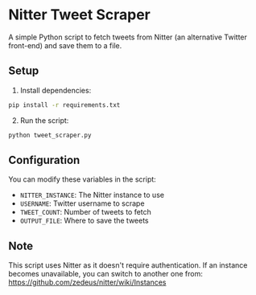 # Nitter Tweet Scraper

A simple Python script to fetch tweets from Nitter (an alternative Twitter front-end) and save them to a file.

## Setup

1. Install dependencies:
```bash
pip install -r requirements.txt
```

2. Run the script:
```bash
python tweet_scraper.py
```

## Configuration

You can modify these variables in the script:
- `NITTER_INSTANCE`: The Nitter instance to use
- `USERNAME`: Twitter username to scrape
- `TWEET_COUNT`: Number of tweets to fetch
- `OUTPUT_FILE`: Where to save the tweets

## Note
This script uses Nitter as it doesn't require authentication. If an instance becomes unavailable, you can switch to another one from: https://github.com/zedeus/nitter/wiki/Instances

